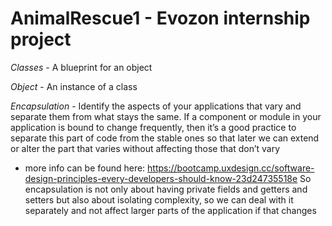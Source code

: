 # AnimalRescue1 - Evozon internship project

*Classes* - A blueprint for an object

*Object* - An instance of a class

*Encapsulation* - Identify the aspects of your applications that vary and separate them from what stays the same. 
If a component or module in your application is bound to change frequently, then it’s a good practice to separate this
part of code from the stable ones so that later we can extend or alter the part that varies without affecting 
those that don’t vary
 - more info can be found here: https://bootcamp.uxdesign.cc/software-design-principles-every-developers-should-know-23d24735518e
So encapsulation is not  only about having private fields and getters and setters but also about isolating complexity,
   so we can deal with it separately and not affect larger parts of the application if that changes
   